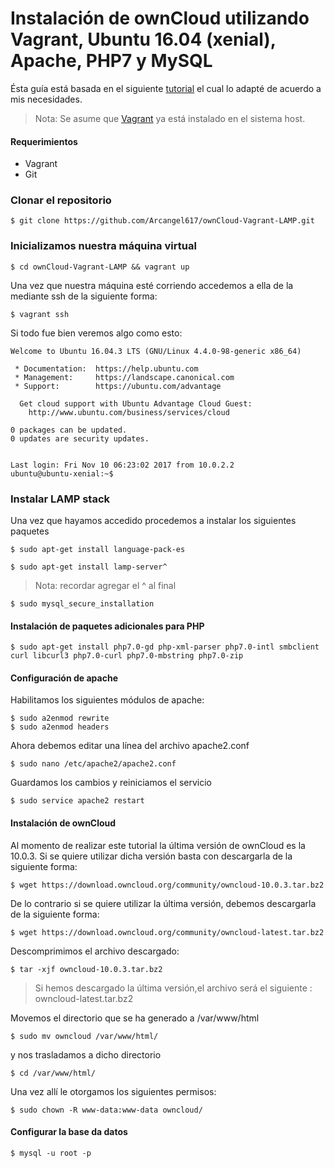 # Instalación de ownCloud utilizando Vagrant, Ubuntu 16.04 (xenial), Apache, PHP7 y MySQL  
Ésta guía está basada en el siguiente [tutorial](https://hipertextual.com/archivo/2014/10/owncloud/) el cual lo adapté de acuerdo a mis necesidades.
> Nota: Se asume que [Vagrant](https://www.vagrantup.com/) ya está instalado en el sistema host. 
#### Requerimientos
- Vagrant
- Git

### Clonar el repositorio
```
$ git clone https://github.com/Arcangel617/ownCloud-Vagrant-LAMP.git
```
### Inicializamos nuestra máquina virtual
```
$ cd ownCloud-Vagrant-LAMP && vagrant up
```
Una vez que nuestra máquina esté corriendo accedemos a ella de la mediante ssh de la siguiente forma:
```
$ vagrant ssh
```
Si todo fue bien veremos algo como esto:
```
Welcome to Ubuntu 16.04.3 LTS (GNU/Linux 4.4.0-98-generic x86_64)

 * Documentation:  https://help.ubuntu.com
 * Management:     https://landscape.canonical.com
 * Support:        https://ubuntu.com/advantage

  Get cloud support with Ubuntu Advantage Cloud Guest:
    http://www.ubuntu.com/business/services/cloud

0 packages can be updated.
0 updates are security updates.


Last login: Fri Nov 10 06:23:02 2017 from 10.0.2.2
ubuntu@ubuntu-xenial:~$ 
```
### Instalar LAMP stack
Una vez que hayamos accedido procedemos a instalar los siguientes paquetes 
```
$ sudo apt-get install language-pack-es
```
```
$ sudo apt-get install lamp-server^
```
> Nota: recordar agregar el ^ al final
```
$ sudo mysql_secure_installation 
```
#### Instalación de paquetes adicionales para PHP
```
$ sudo apt-get install php7.0-gd php-xml-parser php7.0-intl smbclient curl libcurl3 php7.0-curl php7.0-mbstring php7.0-zip 
```
#### Configuración de apache
Habilitamos los siguientes módulos de apache:
```
$ sudo a2enmod rewrite
$ sudo a2enmod headers
```
Ahora debemos editar una línea del archivo apache2.conf
```
$ sudo nano /etc/apache2/apache2.conf 
```
Guardamos los cambios y reiniciamos el servicio
```
$ sudo service apache2 restart
```

#### Instalación de ownCloud
Al momento de realizar este tutorial la última versión de ownCloud es la 10.0.3. Si se quiere utilizar dicha versión basta con descargarla de la siguiente forma:
```
$ wget https://download.owncloud.org/community/owncloud-10.0.3.tar.bz2
```
De lo contrario si se quiere utilizar la última versión, debemos descargarla de la siguiente forma:
```
$ wget https://download.owncloud.org/community/owncloud-latest.tar.bz2
```
Descomprimimos el archivo descargado:
```
$ tar -xjf owncloud-10.0.3.tar.bz2 
```
> Si hemos descargado la última versión,el archivo será el siguiente : owncloud-latest.tar.bz2 

Movemos el directorio que se ha generado a /var/www/html
```
$ sudo mv owncloud /var/www/html/
```
y nos trasladamos a dicho directorio
```
$ cd /var/www/html/
```
Una vez allí le otorgamos los siguientes permisos:
```
$ sudo chown -R www-data:www-data owncloud/
```
#### Configurar la base da datos
```
$ mysql -u root -p
```